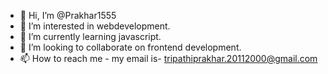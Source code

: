 - 👋 Hi, I’m @Prakhar1555
- 👀 I’m interested in webdevelopment.
- 🌱 I’m currently learning javascript.
- 💞️ I’m looking to collaborate on frontend development.
- 📫 How to reach me - my email is- tripathiprakhar.20112000@gmail.com

<!---
Prakhar1555/Prakhar1555 is a ✨ special ✨ repository because its `README.md` (this file) appears on your GitHub profile.
You can click the Preview link to take a look at your changes.
--->
